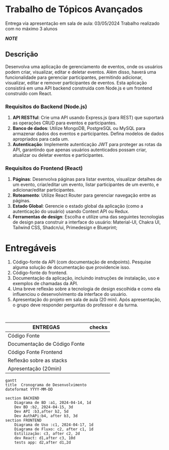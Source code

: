 # Trabalho de Tópicos Avançados

Entrega via apresentação em sala de aula: 03/05/2024
Trabalho realizado com no máximo 3 alunos

***NOTE***
## Descrição
Desenvolva uma aplicação de gerenciamento de eventos, onde os usuários podem criar, visualizar, editar e
deletar eventos. Além disso, haverá uma funcionalidade para gerenciar participantes, permitindo adicionar,
visualizar, editar e remover participantes de eventos. Esta aplicação consistirá em uma API backend construída
com Node.js e um frontend construído com React.
### Requisitos do Backend (Node.js)
1. **API RESTful**: Crie uma API usando Express.js (para REST) que suportará as operações CRUD para
eventos e participantes.
2. **Banco de dados**: Utilize MongoDB, PostgreSQL ou MySQL para armazenar dados dos eventos e
participantes. Defina modelos de dados apropriados para cada um.
3. **Autenticação**: Implemente autenticação JWT para proteger as rotas da API, garantindo que apenas
usuários autenticados possam criar, atualizar ou deletar eventos e participantes.
### Requisitos do Frontend (React)
1. **Páginas**: Desenvolva páginas para listar eventos, visualizar detalhes de um evento, criar/editar um
evento, listar participantes de um evento, e adicionar/editar participantes.
2. **Roteamento**: Utilize React Router para gerenciar navegação entre as páginas.
3. **Estado Global**: Gerencie o estado global da aplicação (como a autenticação do usuário) usando
Context API ou Redux.
4. **Ferramentas de design**: Escolha e utilize uma das seguintes tecnologias de design para construir a
interface do usuário: Material-UI, Chakra UI, Tailwind CSS, Shadcn/ui, Primedesign e Blueprint;
# Entregáveis
1. Código-fonte da API (com documentação de endpoints). Pesquise alguma solução de documentação
que providencie isso.
2. Código-fonte do frontend.
3. Documentação da aplicação, incluindo instruções de instalação, uso e exemplos de chamadas da API.
4. Uma breve reflexão sobre a tecnologia de design escolhida e como ela influenciou o desenvolvimento
da interface do usuário.
5. Apresentação do projeto em sala de aula (20 min). Após apresentação, o grupo deve responder
perguntas do professor e da turma.
<br>

| **ENTREGAS**| checks |
|-------------|--------|
|Código Fonte | |
|Documentação de Código Fonte| |
|Código Fonte Frontend||
|Reflexão sobre as stacks||
|Apresentação (20min)||

```mermaid
gantt 
title  Cronograma de Desenvolvimento
dateformat YYYY-MM-DD

section BACKEND
    Diagrama de BD :a1, 2024-04-14, 1d
    Dev BD :b2, 2024-04-15, 3d
    Dev API :b3,after b2, 5d
    Dev AuthAPi:b4, after b3, 3d
section FRONTEND
    Diagrama de Uso :c1, 2024-04-17, 1d
    Diagrama de Fluxo: c2, after c1, 1d
    Estilização: c3, after c2, 2d
    dev React: d1,after c3, 10d
    tests app: d2,after d1,2d

```
